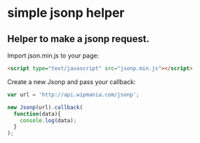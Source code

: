 simple jsonp helper
=====

## Helper to make a jsonp request.

Import json.min.js to your page:
```html
<script type="text/javascript" src="jsonp.min.js"></script>
```

Create a new Jsonp and pass your callback:

```javascript
var url = 'http://api.wipmania.com/jsonp';

new Jsonp(url).callback(
  function(data){
    console.log(data);
  }
);
```


